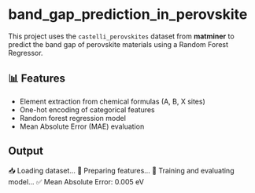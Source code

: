 # band_gap_prediction_in_perovskite

This project uses the `castelli_perovskites` dataset from **matminer** to predict the band gap of perovskite materials using a Random Forest Regressor.

## 📊 Features

- Element extraction from chemical formulas (A, B, X sites)
- One-hot encoding of categorical features
- Random forest regression model
- Mean Absolute Error (MAE) evaluation

## Output
📥 Loading dataset...
🔧 Preparing features...
🤖 Training and evaluating model...
✅ Mean Absolute Error: 0.005 eV
